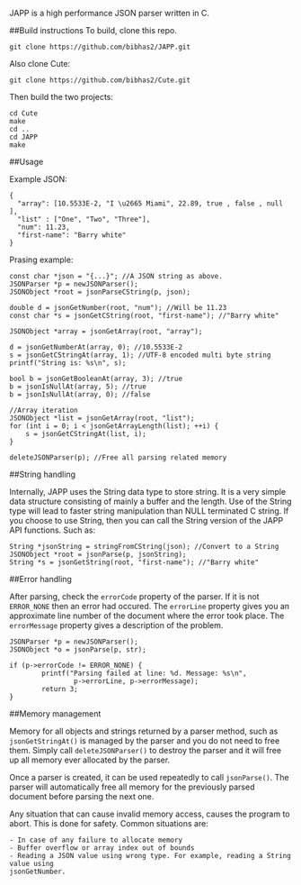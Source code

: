 JAPP is a high performance JSON parser written in C.

##Build instructions
To build, clone this repo. 

```
git clone https://github.com/bibhas2/JAPP.git
```

Also clone Cute:

```
git clone https://github.com/bibhas2/Cute.git
```

Then build the two projects:

```
cd Cute
make
cd ..
cd JAPP
make
```

##Usage

Example JSON:

```
{
  "array": [10.5533E-2, "I \u2665 Miami", 22.89, true , false , null ], 
  "list" : ["One", "Two", "Three"],
  "num": 11.23,
  "first-name": "Barry white"
}
```

Prasing example:

```
const char *json = "{...}"; //A JSON string as above.
JSONParser *p = newJSONParser();
JSONObject *root = jsonParseCString(p, json);

double d = jsonGetNumber(root, "num"); //Will be 11.23
const char *s = jsonGetCString(root, "first-name"); //"Barry white"

JSONObject *array = jsonGetArray(root, "array");

d = jsonGetNumberAt(array, 0); //10.5533E-2
s = jsonGetCStringAt(array, 1); //UTF-8 encoded multi byte string
printf("String is: %s\n", s);

bool b = jsonGetBooleanAt(array, 3); //true
b = jsonIsNullAt(array, 5); //true
b = jsonIsNullAt(array, 0); //false

//Array iteration
JSONObject *list = jsonGetArray(root, "list");
for (int i = 0; i < jsonGetArrayLength(list); ++i) {
	s = jsonGetCStringAt(list, i);
}

deleteJSONParser(p); //Free all parsing related memory
```

##String handling

Internally, JAPP uses the String data type to store string. It is a very simple
data structure consisting of mainly a buffer and the length. Use of the String
type will lead to faster string manipulation than NULL terminated C string. 
If you choose to use String, then you can call the String version of
the JAPP API functions. Such as:

```
String *jsonString = stringFromCString(json); //Convert to a String
JSONObject *root = jsonParse(p, jsonString);
String *s = jsonGetString(root, "first-name"); //"Barry white"
```

##Error handling

After parsing, check the `errorCode` property of the parser. If it
is not `ERROR_NONE` then an error had occured. The `errorLine` property
gives you an approximate line number of the document where the error
took place. The `errorMessage` property gives a description of the
problem.

```
JSONParser *p = newJSONParser();
JSONObject *o = jsonParse(p, str);

if (p->errorCode != ERROR_NONE) {
        printf("Parsing failed at line: %d. Message: %s\n",
                p->errorLine, p->errorMessage);
        return 3;
}
```

##Memory management

Memory for all objects and strings returned by a parser method,
such as `jsonGetStringAt()` is managed by the parser and you do not
need to free them.  Simply call `deleteJSONParser()` to destroy the
parser and it will free up all memory ever allocated by the parser.

Once a parser is created, it can be used repeatedly to call 
`jsonParse()`. The parser will automatically free all memory for the previously
parsed document before parsing the next one.

Any situation that can cause invalid memory access, causes the program to abort. This is
done for safety. Common situations are:

	- In case of any failure to allocate memory
	- Buffer overflow or array index out of bounds
	- Reading a JSON value using wrong type. For example, reading a String value using 
	jsonGetNumber.

